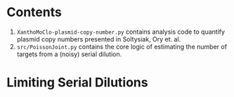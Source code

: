 # Contents
1. `XanthoMoClo-plasmid-copy-number.py` contains analysis code to quantify plasmid copy numbers presented in Soltysiak, Ory et. al.
2. `src/PoissonJoint.py` contains the core logic of estimating the number of targets from a (noisy) serial dilution.
# Limiting Serial Dilutions
